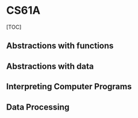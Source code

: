 # CS61A



[TOC]



## Abstractions with functions

## Abstractions with data

## Interpreting Computer Programs

## Data Processing





